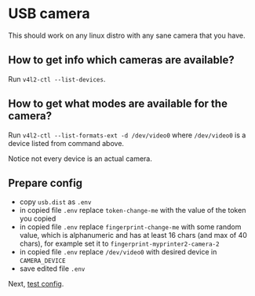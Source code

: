 # USB camera

This should work on any linux distro with any sane camera that you have.

## How to get info which cameras are available?

Run `v4l2-ctl --list-devices`.

## How to get what modes are available for the camera?

Run `v4l2-ctl --list-formats-ext -d /dev/video0` where `/dev/video0` is a device
listed from command above.

Notice not every device is an actual camera.

## Prepare config

- copy `usb.dist` as `.env`
- in copied file `.env` replace `token-change-me` with the value of the token
  you copied
- in copied file `.env` replace `fingerprint-change-me` with some random value,
  which is alphanumeric and has at least 16 chars (and max of 40 chars),
  for example set it to `fingerprint-myprinter2-camera-2`
- in copied file `.env` replace  `/dev/video0` with desired device in `CAMERA_DEVICE`
- save edited file `.env`

Next, [test config](./test.config.md).
